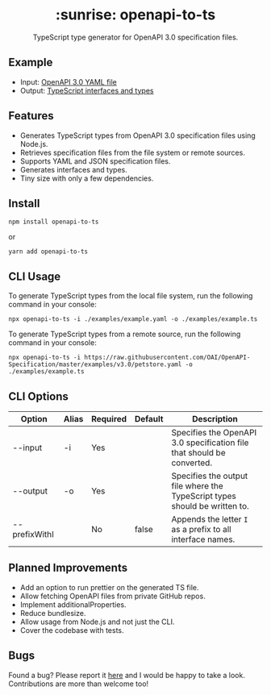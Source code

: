 <h1 align="center">
  :sunrise: openapi-to-ts
</h1>

<p align="center">
  TypeScript type generator for OpenAPI 3.0 specification files.
</p>

## Example

- Input: [OpenAPI 3.0 YAML file](./examples/example.yaml)
- Output: [TypeScript interfaces and types](./examples/example.ts)

## Features

- Generates TypeScript types from OpenAPI 3.0 specification files using Node.js.
- Retrieves specification files from the file system or remote sources.
- Supports YAML and JSON specification files.
- Generates interfaces and types.
- Tiny size with only a few dependencies.

## Install

```shell
npm install openapi-to-ts
```

or

```shell
yarn add openapi-to-ts
```

## CLI Usage

To generate TypeScript types from the local file system, run the following command in your console:

```shell
npx openapi-to-ts -i ./examples/example.yaml -o ./examples/example.ts
```

To generate TypeScript types from a remote source, run the following command in your console:

```shell
npx openapi-to-ts -i https://raw.githubusercontent.com/OAI/OpenAPI-Specification/master/examples/v3.0/petstore.yaml -o ./examples/example.ts
```

## CLI Options

| Option        | Alias | Required | Default | Description                                                                |
| ------------- | ----- | -------- | ------- | -------------------------------------------------------------------------- |
| --input       | -i    | Yes      |         | Specifies the OpenAPI 3.0 specification file that should be converted.     |
| --output      | -o    | Yes      |         | Specifies the output file where the TypeScript types should be written to. |
| --prefixWithI |       | No       | false   | Appends the letter `I` as a prefix to all interface names.                 |

## Planned Improvements

- Add an option to run prettier on the generated TS file.
- Allow fetching OpenAPI files from private GitHub repos.
- Implement additionalProperties.
- Reduce bundlesize.
- Allow usage from Node.js and not just the CLI.
- Cover the codebase with tests.

## Bugs

Found a bug? Please report it [here](https://github.com/aehrenthal/openapi-to-ts/issues) and I would be happy to take a look. Contributions are more than welcome too!
